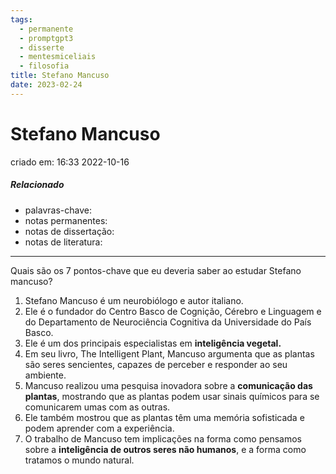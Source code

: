 ```yaml
---
tags:
  - permanente
  - promptgpt3
  - disserte
  - mentesmiceliais
  - filosofia
title: Stefano Mancuso
date: 2023-02-24
---
```

# Stefano Mancuso
criado em: 16:33 2022-10-16

##### Relacionado
- palavras-chave:  
- notas permanentes: 
- notas de dissertação:
- notas de literatura: 

---

Quais são os 7 pontos-chave que eu deveria saber ao estudar Stefano mancuso?

1. Stefano Mancuso é um neurobiólogo e autor italiano.
2. Ele é o fundador do Centro Basco de Cognição, Cérebro e Linguagem e do Departamento de Neurociência Cognitiva da Universidade do País Basco.
3. Ele é um dos principais especialistas em **inteligência vegetal.**
4. Em seu livro, The Intelligent Plant, Mancuso argumenta que as plantas são seres sencientes, capazes de perceber e responder ao seu ambiente.
5. Mancuso realizou uma pesquisa inovadora sobre a **comunicação das plantas**, mostrando que as plantas podem usar sinais químicos para se comunicarem umas com as outras.
6. Ele também mostrou que as plantas têm uma memória sofisticada e podem aprender com a experiência.
7. O trabalho de Mancuso tem implicações na forma como pensamos sobre a **inteligência de outros seres não humanos**, e a forma como tratamos o mundo natural.